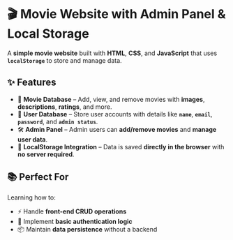 # 🎬 Movie Website with Admin Panel & Local Storage  

A **simple movie website** built with **HTML**, **CSS**, and **JavaScript** that uses **`localStorage`** to store and manage data.  

## ✨ Features  
- 🎥 **Movie Database** – Add, view, and remove movies with **images**, **descriptions**, **ratings**, and more.  
- 👤 **User Database** – Store user accounts with details like **`name`**, **`email`**, **`password`**, and **`admin status`**.  
- 🛠 **Admin Panel** – Admin users can **add/remove movies** and **manage user data**.  
- 💾 **LocalStorage Integration** – Data is saved **directly in the browser** with **no server required**.  

## 📚 Perfect For  
Learning how to:  
- ⚡ Handle **front-end CRUD operations**  
- 🔐 Implement **basic authentication logic**  
- 📦 Maintain **data persistence** without a backend  
